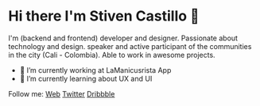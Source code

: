 # Hi there I'm Stiven Castillo 👋
I'm (backend and frontend) developer and designer. Passionate about technology and design. speaker and active participant of the communities in the city (Cali - Colombia). Able to work in awesome projects.

- 🔭 I’m currently working at LaManicusrista App
- 🌱 I’m currently learning about UX and UI


Follow me:
[Web](https://www.stiven.dev/) [Twitter](https://www.twitter.com/bacabange) [Dribbble](https://www.dribbble.com/bacabange)


<!--
**bacabange/bacabange** is a ✨ _special_ ✨ repository because its `README.md` (this file) appears on your GitHub profile.

Here are some ideas to get you started:

- 🔭 I’m currently working on ...
- 🌱 I’m currently learning ...
- 👯 I’m looking to collaborate on ...
- 🤔 I’m looking for help with ...
- 💬 Ask me about ...
- 📫 How to reach me: ...
- 😄 Pronouns: ...
- ⚡ Fun fact: ...
-->
